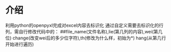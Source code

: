 # 介绍
利用python的openpyxl完成对excel内容去标识化
通过自定义需要去标识化的行列，需自行修改代码中的：
##file_name(文件名称),lie(第几列的内容),wei(第几位)
change(改变wei后的多少位字符),th(修改为什么样，初始为*)
hang(从第几行开始进行遍历)
